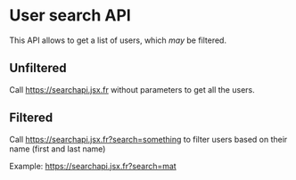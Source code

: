 # User search API

This API allows to get a list of users, which *may* be filtered.

## Unfiltered

Call https://searchapi.jsx.fr without parameters to get all the users.

## Filtered

Call https://searchapi.jsx.fr?search=something to filter users based on their name (first and last name)

Example: https://searchapi.jsx.fr?search=mat